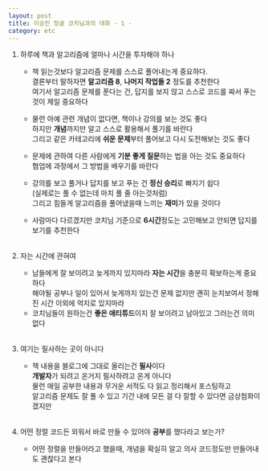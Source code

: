 ```yaml
---
layout: post
title: 이승민 정글 코치님과의 대화 - 1 -
category: etc
---
```


1. 하루에 책과 알고리즘에 얼마나 시간을 투자해야 하나
    - 책 읽는것보다 알고리즘 문제를 스스로 풀어내는게 중요하다.  
      결론부터 말하자면 **알고리즘 8**, **나머지 작업들 2** 정도를 추천한다  
      여기서 알고리즘 문제를 푼다는 건, 답지를 보지 않고 스스로 코드를 짜서 푸는 것이 제일 중요하다  

    - 물런 아예 관련 개념이 없다면, 책이나 강의를 보는 것도 좋다   
      하지만 **개념**까지만 알고 스스로 활용해서 풀기를 바란다  
      그리고 같은 카테고리에 **쉬운 문제**부터 풀어보고 다시 도전해보는 것도 좋다  

    - 문제에 관하여 다른 사람에게 **기분 좋게 질문**하는 법을 아는 것도 중요하다  
      협업에 과정에서 그 방법을 배우기를 바란다
      
    - 강의를 보고 풀거나 답지를 보고 푸는 건 **정신 승리**로 빠지기 쉽다  
      (실제로는 풀 수 없는데 마치 풀 줄 아는것처럼)  
      그리고 힘들게 알고리즘을 풀어냈을때 느끼는 **재미**가 있을 것이다

    - 사람마다 다르겠지만 코치님 기준으로 **6시간**정도는 고민해보고 안되면 답지를 보기를 추천한다      
&nbsp;
      
2. 자는 시간에 관혀여
    - 남들에게 잘 보이려고 늦게까지 있지마라 **자는 시간**을 충분히 확보하는게 중요하다    
      해야될 공부나 일이 있어서 늦게까지 있는건 문제 없지만 괜히 눈치보여서 정해진 시간 이외에 억지로 있지마라   
    - 코치님들이 원하는건 **좋은 애티튜드**이지 잘 보이려고 남아있고 그러는건 의미 없다      
&nbsp;

3. 여기는 필사하는 곳이 아니다
    - 책 내용을 블로그에 그대로 올리는건 **필사**이다   
      **개발자**가 되려고 온거지 필사하려고 온게 아니다  
      물런 매일 공부한 내용과 무거운 서적도 다 읽고 정리해서 포스팅하고  
      알고리즘 문제도 잘 풀 수 있고 기간 내에 모든 걸 다 잘할 수 있다면 금상첨화이겠지만  
&nbsp;

4. 어떤 정렬 코드든 외워서 바로 만들 수 있어야 **공부**를 했다라고 보는가?
    - 어떤 정렬을 만들어라고 했을때, 개념을 확실히 알고 의사 코드정도만 만들어내도 괜찮다고 본다